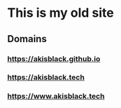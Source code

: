 # This is my old site

## Domains

### https://akisblack.github.io
### https://akisblack.tech
### https://www.akisblack.tech
